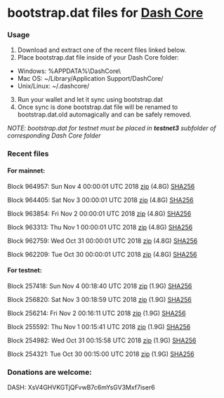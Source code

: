 # bootstrap.dat files for [Dash Core](https://www.dash.org)

### Usage

1. Download and extract one of the recent files linked below.
2. Place bootstrap.dat file inside of your Dash Core folder:
 - Windows: %APPDATA%\DashCore\
 - Mac OS: ~/Library/Application Support/DashCore/
 - Unix/Linux: ~/.dashcore/
3. Run your wallet and let it sync using bootstrap.dat
4. Once sync is done bootstrap.dat file will be renamed to bootstrap.dat.old automagically and can be safely removed.

_NOTE: bootstrap.dat for testnet must be placed in **testnet3** subfolder of corresponding Dash Core folder_

### Recent files

#### For mainnet:

Block 964957: Sun Nov  4 00:00:01 UTC 2018 [zip](https://dash-bootstrap.ams3.digitaloceanspaces.com/mainnet/2018-11-04/bootstrap.dat.zip) (4.8G) [SHA256](https://dash-bootstrap.ams3.digitaloceanspaces.com/mainnet/2018-11-04/sha256.txt)

Block 964405: Sat Nov  3 00:00:01 UTC 2018 [zip](https://dash-bootstrap.ams3.digitaloceanspaces.com/mainnet/2018-11-03/bootstrap.dat.zip) (4.8G) [SHA256](https://dash-bootstrap.ams3.digitaloceanspaces.com/mainnet/2018-11-03/sha256.txt)

Block 963854: Fri Nov  2 00:00:01 UTC 2018 [zip](https://dash-bootstrap.ams3.digitaloceanspaces.com/mainnet/2018-11-02/bootstrap.dat.zip) (4.8G) [SHA256](https://dash-bootstrap.ams3.digitaloceanspaces.com/mainnet/2018-11-02/sha256.txt)

Block 963313: Thu Nov  1 00:00:01 UTC 2018 [zip](https://dash-bootstrap.ams3.digitaloceanspaces.com/mainnet/2018-11-01/bootstrap.dat.zip) (4.8G) [SHA256](https://dash-bootstrap.ams3.digitaloceanspaces.com/mainnet/2018-11-01/sha256.txt)

Block 962759: Wed Oct 31 00:00:01 UTC 2018 [zip](https://dash-bootstrap.ams3.digitaloceanspaces.com/mainnet/2018-10-31/bootstrap.dat.zip) (4.8G) [SHA256](https://dash-bootstrap.ams3.digitaloceanspaces.com/mainnet/2018-10-31/sha256.txt)

Block 962209: Tue Oct 30 00:00:01 UTC 2018 [zip](https://dash-bootstrap.ams3.digitaloceanspaces.com/mainnet/2018-10-30/bootstrap.dat.zip) (4.8G) [SHA256](https://dash-bootstrap.ams3.digitaloceanspaces.com/mainnet/2018-10-30/sha256.txt)


#### For testnet:

Block 257418: Sun Nov  4 00:18:40 UTC 2018 [zip](https://dash-bootstrap.ams3.digitaloceanspaces.com/testnet/2018-11-04/bootstrap.dat.zip) (1.9G) [SHA256](https://dash-bootstrap.ams3.digitaloceanspaces.com/testnet/2018-11-04/sha256.txt)

Block 256820: Sat Nov  3 00:18:59 UTC 2018 [zip](https://dash-bootstrap.ams3.digitaloceanspaces.com/testnet/2018-11-03/bootstrap.dat.zip) (1.9G) [SHA256](https://dash-bootstrap.ams3.digitaloceanspaces.com/testnet/2018-11-03/sha256.txt)

Block 256214: Fri Nov  2 00:16:11 UTC 2018 [zip](https://dash-bootstrap.ams3.digitaloceanspaces.com/testnet/2018-11-02/bootstrap.dat.zip) (1.9G) [SHA256](https://dash-bootstrap.ams3.digitaloceanspaces.com/testnet/2018-11-02/sha256.txt)

Block 255592: Thu Nov  1 00:15:41 UTC 2018 [zip](https://dash-bootstrap.ams3.digitaloceanspaces.com/testnet/2018-11-01/bootstrap.dat.zip) (1.9G) [SHA256](https://dash-bootstrap.ams3.digitaloceanspaces.com/testnet/2018-11-01/sha256.txt)

Block 254982: Wed Oct 31 00:15:58 UTC 2018 [zip](https://dash-bootstrap.ams3.digitaloceanspaces.com/testnet/2018-10-31/bootstrap.dat.zip) (1.9G) [SHA256](https://dash-bootstrap.ams3.digitaloceanspaces.com/testnet/2018-10-31/sha256.txt)

Block 254321: Tue Oct 30 00:15:00 UTC 2018 [zip](https://dash-bootstrap.ams3.digitaloceanspaces.com/testnet/2018-10-30/bootstrap.dat.zip) (1.9G) [SHA256](https://dash-bootstrap.ams3.digitaloceanspaces.com/testnet/2018-10-30/sha256.txt)


### Donations are welcome:

DASH: XsV4GHVKGTjQFvwB7c6mYsGV3Mxf7iser6
